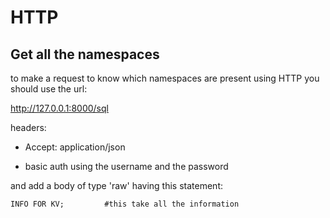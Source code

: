 # HTTP
## Get all the namespaces 

to make a request to know which namespaces are present  using HTTP you should use the url:

http://127.0.0.1:8000/sql

headers:

  - Accept: application/json

  - basic auth using the username and the password


and add a body of type 'raw' having this statement:

``
INFO FOR KV;         #this take all the information
``
